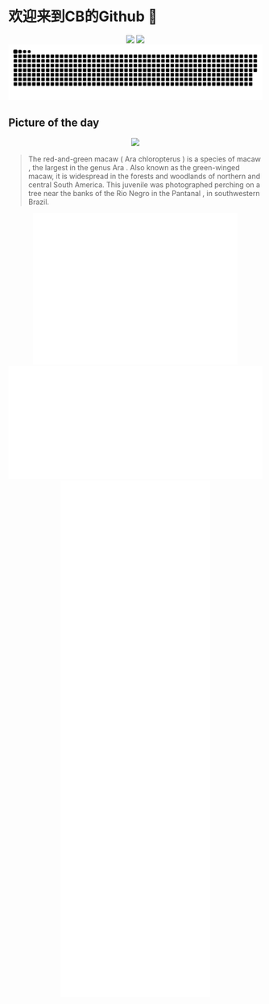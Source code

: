 
# 欢迎来到CB的Github 👋

<div align="center">
  <img height="137px" src="https://github-readme-stats.vercel.app/api?username=SuperCB&show_icons=true&theme=radical" />
  <img height="137px" src="https://github-readme-stats.vercel.app/api/top-langs/?username=SuperCB&hide_title=true&hide_border=true&layout=compact&langs_count=6&text_color=000&icon_color=fff" />
</div>


<div align="center">
    <img src="./contribution-snake/github-contribution-grid-snake.svg" />
</div>



## Picture of the day
<div align="center">
  <img width=400px src="https://upload.wikimedia.org/wikipedia/commons/thumb/4/42/Red-and-green_macaw_%28Ara_chloropterus%29_juvenile.JPG/525px-Red-and-green_macaw_%28Ara_chloropterus%29_juvenile.JPG" />
</div>

>The  red-and-green macaw  ( Ara chloropterus ) is a species of  macaw , the largest in the genus  Ara . Also known as the green-winged macaw, it is widespread in the forests and woodlands of northern and central South America. This juvenile was photographed perching on a tree near the banks of the  Rio Negro  in the  Pantanal , in southwestern Brazil.



<div align="center">
  <img height="300px" src="base_metrics.svg" />
  <img  src="metrics.plugin.calendar.full.svg" />
</div>


<div align="center">
  <img  src="plugin_metrics.svg" /> 
</div>
